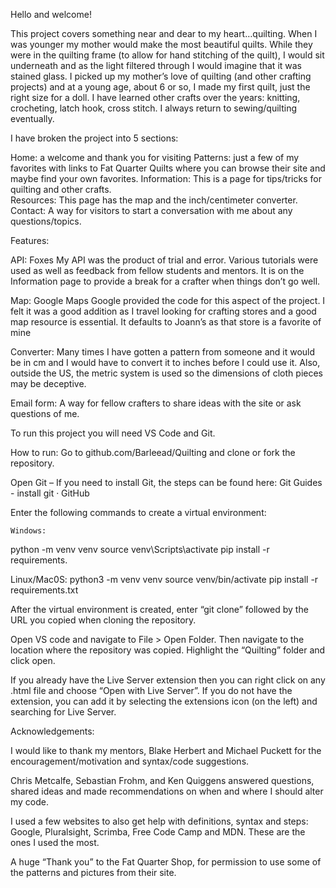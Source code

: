 

Hello and welcome!  

This project covers something near and dear to my heart…quilting.   When I was younger my mother would make the most beautiful quilts.  While they were in the quilting frame (to allow for hand stitching of the quilt), I would sit  underneath and as the light filtered through I would imagine  that it was stained glass.   I picked up my mother’s love of quilting (and other crafting projects) and at a young age, about 6 or so, I made my first quilt, just the right size for a doll.  I have learned other crafts over the years: knitting, crocheting, latch hook, cross stitch.   I always return to sewing/quilting eventually.  

I have broken the project into 5 sections:

Home: a welcome and thank you for visiting
Patterns:  just a few of my favorites with links to Fat Quarter Quilts where you can browse their site and maybe find your own favorites.
Information:  This is a page for tips/tricks for quilting and other crafts.  
Resources:  This page has the map and the inch/centimeter converter.
Contact: A way for visitors to start a conversation with me about any questions/topics.


Features:

API: Foxes
	My API was the product of trial and error. Various tutorials were used as well as feedback from fellow students and mentors.   It is on the Information page to provide a break for a crafter when things don’t go well. 

Map:  Google Maps
	Google provided the code for this aspect of the project.   I felt it was a good addition as I travel looking for crafting stores and a good map  resource is essential.  It defaults to Joann’s as that store is a favorite of mine

Converter:
	Many times I have gotten a pattern from someone and it would be in cm and I would have to convert it to inches before I could use it.  Also,  outside the US, the metric system is used so the dimensions of cloth pieces may be deceptive.

Email form:
	A way for fellow crafters to share ideas with the site or ask questions of me.  





To run this project you will need VS Code and Git. 

How to run:
Go to github.com/Barleead/Quilting  and clone or fork the repository.

Open Git – If you need to install Git, the steps can be found here: Git Guides - install git · GitHub

Enter the following commands to create a virtual environment:

	Windows:
python -m venv venv
source venv\Scripts\activate
pip install -r requirements.


Linux/Mac0S:
python3 -m venv venv
source venv/bin/activate
pip install -r requirements.txt


After the virtual environment is created, enter “git clone” followed by the URL you copied when cloning the repository.


Open VS code and navigate to File > Open Folder.   Then navigate to the location where the repository was copied.  Highlight the “Quilting” folder and click open.

If  you already have the Live Server extension then you can right click on any .html file and choose “Open with Live Server”.  If you do not have the extension, you can add it by selecting the extensions icon (on the left) and searching for Live Server. 



		






Acknowledgements:

I would like to thank my mentors, Blake Herbert and Michael Puckett for the encouragement/motivation and syntax/code suggestions.

Chris Metcalfe, Sebastian Frohm, and Ken Quiggens answered questions, shared ideas and made recommendations on when and where I should alter my code. 

I used a few websites to also get help with definitions, syntax and steps: Google, Pluralsight, Scrimba, Free Code Camp and MDN.   These are the ones I used the most. 

A huge “Thank you” to the Fat Quarter Shop, for permission to use some of the patterns and pictures from their site.




